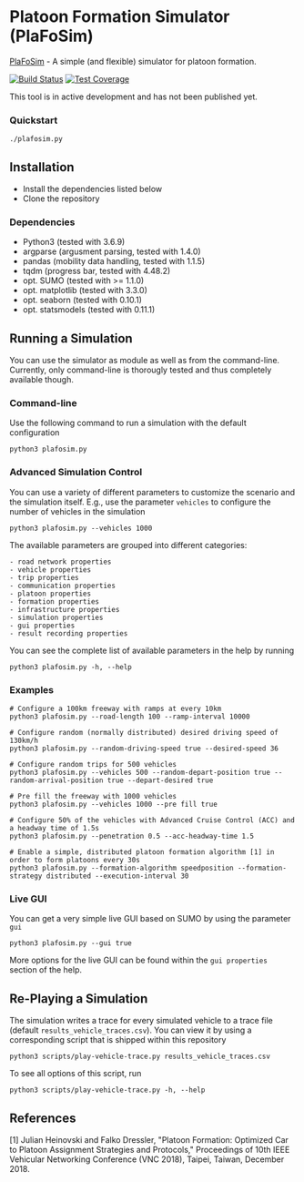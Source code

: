 # Platoon Formation Simulator (PlaFoSim)

[PlaFoSim](https://www.plafosim.de) - A simple (and flexible) simulator for platoon formation.

[![Build Status](https://drone.tkn.tu-berlin.de/api/badges/CCS/plafosim/status.svg)](https://drone.tkn.tu-berlin.de/CCS/plafosim)
[![Test Coverage](https://plafosim.de/coverage/coverage.svg)](https://drone.tkn.tu-berlin.de/CCS/plafosim)

This tool is in active development and has not been published yet.

### Quickstart

```./plafosim.py```

## Installation

- Install the dependencies listed below
- Clone the repository

### Dependencies

- Python3 (tested with 3.6.9)
- argparse (argusment parsing, tested with 1.4.0)
- pandas (mobility data handling, tested with 1.1.5)
- tqdm (progress bar, tested with 4.48.2)
- opt. SUMO (tested with >= 1.1.0)
- opt. matplotlib (tested with 3.3.0)
- opt. seaborn (tested with 0.10.1)
- opt. statsmodels (tested with 0.11.1)

## Running a Simulation

You can use the simulator as module as well as from the command-line.
Currently, only command-line is thorougly tested and thus completely available though.

### Command-line

Use the following command to run a simulation with the default configuration

```python3 plafosim.py```

### Advanced Simulation Control

You can use a variety of different parameters to customize the scenario and the simulation itself.
E.g., use the parameter `vehicles` to configure the number of vehicles in the simulation

```python3 plafosim.py --vehicles 1000```

The available parameters are grouped into different categories:

```
- road network properties
- vehicle properties
- trip properties
- communication properties
- platoon properties
- formation properties
- infrastructure properties
- simulation properties
- gui properties
- result recording properties
```

You can see the complete list of available parameters in the help by running

```python3 plafosim.py -h, --help```

### Examples

```
# Configure a 100km freeway with ramps at every 10km
python3 plafosim.py --road-length 100 --ramp-interval 10000

# Configure random (normally distributed) desired driving speed of 130km/h
python3 plafosim.py --random-driving-speed true --desired-speed 36

# Configure random trips for 500 vehicles
python3 plafosim.py --vehicles 500 --random-depart-position true --random-arrival-position true --depart-desired true

# Pre fill the freeway with 1000 vehicles
python3 plafosim.py --vehicles 1000 --pre fill true

# Configure 50% of the vehicles with Advanced Cruise Control (ACC) and a headway time of 1.5s
python3 plafosim.py --penetration 0.5 --acc-headway-time 1.5

# Enable a simple, distributed platoon formation algorithm [1] in order to form platoons every 30s
python3 plafosim.py --formation-algorithm speedposition --formation-strategy distributed --execution-interval 30
```

### Live GUI

You can get a very simple live GUI based on SUMO by using the parameter `gui`

```python3 plafosim.py --gui true```

More options for the live GUI can be found within the ``gui properties`` section of the help.

## Re-Playing a Simulation

The simulation writes a trace for every simulated vehicle to a trace file (default `results_vehicle_traces.csv`).
You can view it by using a corresponding script that is shipped within this repository

```python3 scripts/play-vehicle-trace.py results_vehicle_traces.csv```

To see all options of this script, run

```python3 scripts/play-vehicle-trace.py -h, --help```

## References

[1] Julian Heinovski and Falko Dressler, "Platoon Formation: Optimized Car to Platoon Assignment Strategies and Protocols," Proceedings of 10th IEEE Vehicular Networking Conference (VNC 2018), Taipei, Taiwan, December 2018.
